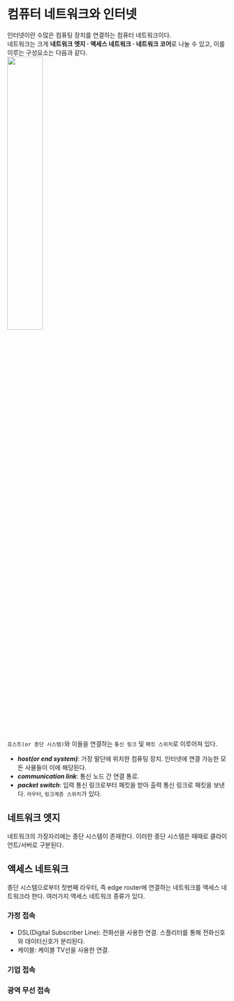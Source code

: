 # 컴퓨터 네트워크와 인터넷
인터넷이란 수많은 컴퓨팅 장치를 연결하는 컴퓨터 네트워크이다.  
네트워크는 크게 **네트워크 엣지 · 액세스 네트워크 · 네트워크 코어**로 나눌 수 있고, 이를 이루는 구성요소는 다음과 같다.  
<img src="https://user-images.githubusercontent.com/46877318/95217675-6fac1b00-082e-11eb-9ddc-f2dc4097d7fc.PNG" width="40%">  
`호스트(or 종단 시스템)`와 이들을 연결하는 `통신 링크` 및 `패킷 스위치`로 이루어져 있다.
- ***host(or end system)***: 가장 말단에 위치한 컴퓨팅 장치. 인터넷에 연결 가능한 모든 사물들이 이에 해당된다.
- ***communication link***: 통신 노드 간 연결 통로.
- ***packet switch***: 입력 통신 링크로부터 패킷을 받아 출력 통신 링크로 패킷을 보낸다. `라우터`, `링크계층 스위치`가 있다.  

## 네트워크 엣지
네트워크의 가장자리에는 종단 시스템이 존재한다. 이러한 종단 시스템은 때때로 클라이언트/서버로 구분된다.

## 액세스 네트워크
종단 시스템으로부터 첫번째 라우터, 즉 edge router에 연결하는 네트워크를 액세스 네트워크라 한다. 여러가지 액세스 네트워크 종류가 있다.
### 가정 접속
- DSL(Digital Subscriber Line): 전화선을 사용한 연결. 스플리터를 통해 전화신호와 데이터신호가 분리된다.
- 케이블: 케이블 TV선을 사용한 연결.
### 기업 접속
### 광역 무선 접속
